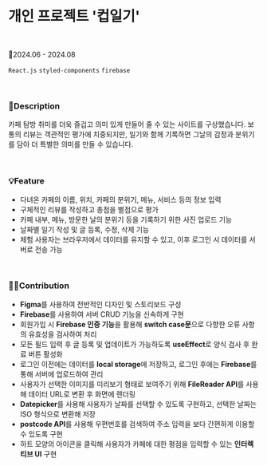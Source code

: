# 개인 프로젝트 '컵일기'

<br>

📅2024.06 - 2024.08

`React.js` `styled-components` `firebase`

<br>

### 📑Description
카페 탐방 취미를 더욱 즐겁고 의미 있게 만들어 줄 수 있는 사이트를 구상했습니다. 보통의 리뷰는 객관적인 평가에 치중되지만, 일기와 함께 기록하면 그날의 감정과 분위기를 담아 더 특별한 의미를 만들 수 있습니다.

<br>

### 💡Feature
* 다녀온 카페의 이름, 위치, 카페의 분위기, 메뉴, 서비스 등의 정보 입력
* 구체적인 리뷰를 작성하고 총점을 별점으로 평가
* 카페 내부, 메뉴, 방문한 날의 분위기 등을 기록하기 위한 사진 업로드 기능
* 날짜별 일기 작성 및 글 등록, 수정, 삭제 기능
* 체험 사용자는 브라우저에서 데이터를 유지할 수 있고, 이후 로그인 시 데이터를 서버로 전송 가능
  
<br>

### 🙋‍♀️Contribution
* <B>Figma</B>를 사용하여 전반적인 디자인 및 스토리보드 구성
* <B>Firebase</B>를 사용하여 서버 CRUD 기능을 신속하게 구현
* 회원가입 시 <B>Firebase 인증 기능</B>을 활용해 <B>switch case문</B>으로 다향한 오류 사항의 유효성을 검사하여 처리
* 모든 필드 입력 후 글 등록 및 업데이트가 가능하도록 <B>useEffect</B>로 양식 검사 후 완료 버튼 활성화
* 로그인 이전에는 데이터를 <B>local storage</B>에 저장하고, 로그인 후에는 <B>Firebase</B>를 통해 서버에 업로드하여 관리
* 사용자가 선택한 이미지를 미리보기 형태로 보여주기 위해 <B>FileReader API</B>를 사용해 데이터 URL로 변환 후 화면에 렌더링
* <B>Datepicker</B>를 사용해 사용자가 날짜를 선택할 수 있도록 구현하고, 선택한 날짜는 ISO 형식으로 변환해 저장
* <B>postcode API</B>를 사용해 우편번호를 검색하여 주소 입력을 보다 간편하게 이용할 수 있도록 구현
* 하트 모양의 아이콘을 클릭해 사용자가 카페에 대한 평점을 입력할 수 있는 <B>인터렉티브 UI</B> 구현
